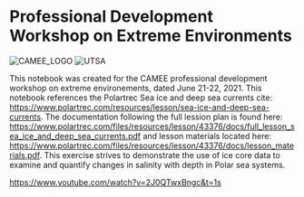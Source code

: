 # Professional Development Workshop on Extreme Environments

![CAMEE_LOGO](https://user-images.githubusercontent.com/46701190/122614264-f49d3480-d04b-11eb-9e92-775fa59ee719.png)
![UTSA](https://user-images.githubusercontent.com/46701190/122614265-f535cb00-d04b-11eb-86b7-c18590abe90f.png)

This notebook was created for the CAMEE professional development workshop on extreme environements, dated June 21-22, 2021. This notebook references the Polartrec Sea ice and deep sea currents cite: https://www.polartrec.com/resources/lesson/sea-ice-and-deep-sea-currents. The documentation following the full lession plan is found here: https://www.polartrec.com/files/resources/lesson/43376/docs/full_lesson_sea_ice_and_deep_sea_currents.pdf and lesson materials located here: https://www.polartrec.com/files/resources/lesson/43376/docs/lesson_materials.pdf. This exercise strives to demonstrate the use of ice core data to examine and quantify changes in salinity with depth in Polar sea systems.  

https://www.youtube.com/watch?v=2J0QTwxBngc&t=1s
